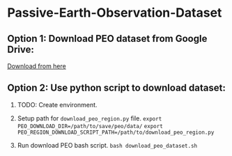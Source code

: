 # Passive-Earth-Observation-Dataset

## Option 1: Download PEO dataset from Google Drive:
[Download from here]()

## Option 2: Use python script to download dataset:
1. TODO: Create environment.

2. Setup path for `download_peo_region.py` file.
`export PEO_DOWNLOAD_DIR=/path/to/save/peo/data/`
`export PEO_REGION_DOWNLOAD_SCRIPT_PATH=/path/to/download_peo_region.py`

3. Run download PEO bash script.
`bash download_peo_dataset.sh`